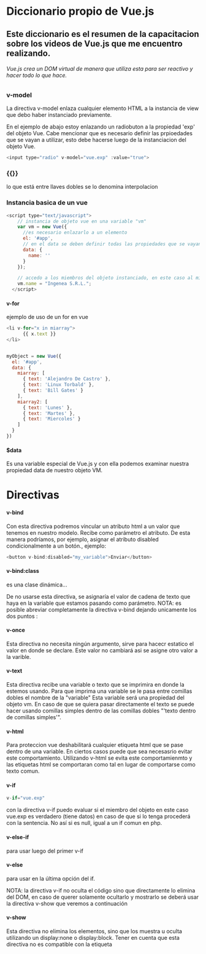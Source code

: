 # Diccionario propio de Vue.js
## Este diccionario es el resumen de la capacitacion sobre los videos de Vue.js que me encuentro realizando.


###### Vue.js crea un DOM virtual de manera que utiliza esta para ser reactivo y hacer todo lo que hace.

### v-model
La directiva v-model enlaza cualquier elemento HTML a la instancia de view que debo haber instanciado previamente.

En el ejemplo de abajo estoy enlazando un radiobuton a la propiedad 'exp' del objeto Vue.
Cabe mencionar que es necesario definir las prpioedades que se vayan a utilizar, esto debe hacerse luego de la instanciacion del objeto Vue.
```javascript
<input type="radio" v-model="vue.exp" :value="true">
```

### {{}}
lo que está entre llaves dobles se lo denomina interpolacion


### Instancia basica de un vue
```javascript
<script type="text/javascript">
    // instancia de objeto vue en una variable "vm"
    var vm = new Vue({
      //es necesario enlazarlo a un elemento
      el: '#app',
      // en el data se deben definir todas las propiedades que se vayan a utilizar, aunque sea definirlas vacias.
      data: {
        name: ''
      }
    });

    // accedo a los miembros del objeto instanciado, en este caso al miembro name del objeto.
    vm.name = "Ingenea S.R.L.";
  </script>
```



#### v-for
ejemplo de uso de un for en vue


```javascript
<li v-for="x in miarray">
      {{ x.text }}
</li>


myObject = new Vue({
  el: '#app',
  data: {
    miarray: [
      { text: 'Alejandro De Castro' },
      { text: 'Linux Torbald' },
      { text: 'Bill Gates' }
    ],
    miarray2: [
      { text: 'Lunes' },
      { text: 'Martes' },
      { text: 'Miercoles' }
    ]
  }
})
```


#### $data 
Es una variable especial de Vue.js y con ella podemos examinar nuestra propiedad data de nuestro objeto VM.

#  Directivas

#### v-bind
Con esta directiva podremos vincular un atributo html a un valor que tenemos en nuestro modelo. Recibe como parámetro el atributo. De esta manera podríamos, por ejemplo, asignar el atributo disabled condicionalmente a un botón., ejemplo:
```javascript
<button v-bind:disabled="my_variable">Enviar</button>
```

#### v-bind:class
es una clase dinámica...


De no usarse esta directiva, se asignaría el valor de cadena de texto que haya en la variable que estamos pasando como parámetro.
NOTA: es posible abreviar completamente la directiva v-bind dejando unicamente los dos puntos :

#### v-once
Esta directiva no necesita ningún argumento, sirve para hacecr estatico el valor en donde se declare.
Este valor no cambiará asi se asigne otro valor a la varible.

#### v-text
Esta directiva recibe una variable o texto que se imprimira en donde la estemos usando.  Para que imprima una variable se le pasa entre comillas dobles el nombre de la "variable" Esta variable será una propiedad del objeto vm. En caso de que se quiera pasar directamente el texto se puede hacer usando comillas simples dentro de las comillas dobles "'texto dentro de comillas simples'".
#### v-html

Para proteccion vue deshabilitará cualquier etiqueta html que se pase dentro de una variable.  En ciertos casos puede que sea necesasrio evitar este comportamiento.  Utilizando v-html se evita este comportamienmto y las etiquetas html se comportaran como tal en lugar de comportarse como texto comun.

#### v-if
```javascript
v-if="vue.exp"
```
con la directiva v-if puedo evaluar si el miembro del objeto en este caso vue.exp es verdadero (tiene datos)  en caso de que si lo tenga procederá con la sentencia. No así si es null, igual a un if comun en php.

#### v-else-if
para usar luego del primer v-if
#### v-else
para usar en la última opción del if.

NOTA: la directiva v-if no oculta el código sino que directamente lo elimina del DOM,  en caso de querer solamente ocultarlo y mostrarlo se deberá usar la directiva v-show que veremos a continuación


#### v-show
Esta directiva no elimina los elementos, sino que los muestra u oculta utilizando un display:none o display:block.   Tener en cuenta que esta directiva no es compatible con la etiqueta <template>.
NOTA: según la documentación, v-show será mas rápido para mostrar u ocultar elementos que v-if y v-else.

#### v-on
Con esta directiva podremos escuchar un evento, ya sea nativo, o creado por nosotros. Por ejemplo podríamos estar atentos a que se haga click en un botón para lanzar una acción en nuestro modelo.
```javascript
<button v-on:click="mi_funcion">Enviar</button>
```
la directiva v-on puede ser resumida poniendo simplemente la arroba @   quedando la linea de arriba asi:

```javascript
<button @click="mi_funcion">Enviar</button>
```



#### template

En Vue es posible incluír los asi llamados 'template' que no es otra cosa que código HTML que usaremos como plantilla. si el código es pequeño se escribe en la misma linea:

```javascript
template:'<span v-bind:class="cssClasses" aria-hidden="true"></span>'
```

En ocaciones el template es demasiado grande para ponerlo en linea, por lo que una posibilidad será incluir todo el código que se quiera usar como template en unas etiquetas script del tipo x-template, luego solo resta ponerle un ID e invocarlo. 
```javascript
<script type="text/x-template" id="task-template">

  // acá iría todo el template

</script>
```
Invocando al template:
```javascript
template: '#task-template'
```



#### $emit
El método $emit puede usarse como evento personalizado, para emitir un evento cuando algo suceda en la función en donde se lo declare, de esta manera una alerta será disparada para los componentes que esten escuchando este evento, ahora veremos como se escucha un evento emitido por este metodo $emit.

Para poder usar este metodo, primero debo instanciar un objeto de Vue, aquí un ejemplo completo.


este metodo recibe primero el nombre, y luego el argumento

```javascript
var EventBus = new Vue;

EventBus.$emit('nombre_evento_emisor',this.index);
```

Luego para escuchar el evento debo por así decirlo 'suscribirme' a ese evento, de esta manera:

```javascript
EventBus.$on('nombre_evento_emisor', function (index){
  // lo que quiero ejecutar al escuchar el evento
                                                     }
```

__________________________________________________________________________________________________

#### Uso de Vue-cli

Prerequisitos: tener Node instalado, y NPM. 

Instalando el cliente:

```
npm install vue-cli -g
```

Crear un proyecto con una plantilla en blanco:
```
vue init simple nombre-del-proyecto
```
Crear un proyecto con una plantilla webpack-simple. Esta plantilla utilizará webpack y una serie de modulos de webpack como vue-loader, el cuál nos va a permitir utilizar componentes de Vue en un solo archivo (Single File Components):
```
vue init webpack-simple nombre_proyecto
```

> Al ejecutar este comando nuevamente Vue.js nos realizará una serie de preguntas, el nombre del proyecto, la descripción del proyecto, el autor y si queremos utilizar Sass.
> Una vez hecho esto  se generá la carpeta de nuestro proyecto que esta vez contendrá diferentes archivos:
- La carpeta src es donde pasaremos la mayor parte del tiempo desarrollando nuestra aplicación.
- El archivo de Babel .babelrc. Babel nos permite utilizar las nuevas herramientas de JavaScript y __ES6__ sin incovenientes ya que transpilará nuestro código a una versión de JavaScript que puede ser leida por cualquier navegador.
- El archivo .gitignore nos permite indicarle a git qué archivos queremos ignorar.

Luego es necesario correr dentro del directorio del proyecto este comando para instalar las dependencias del proyecto
```
npm install
```


Luego puedo compilar el proyecto  con este comando:
```
sudo npm run build
```

Una vez hecho el paso anterior para lanzar y ver la app, ejecuto este comando
```
sudo npm run dev
```

#### WEBPACK

Se trata de un empaquetador de módulos, la definición de Webpack es bastante extensa.

